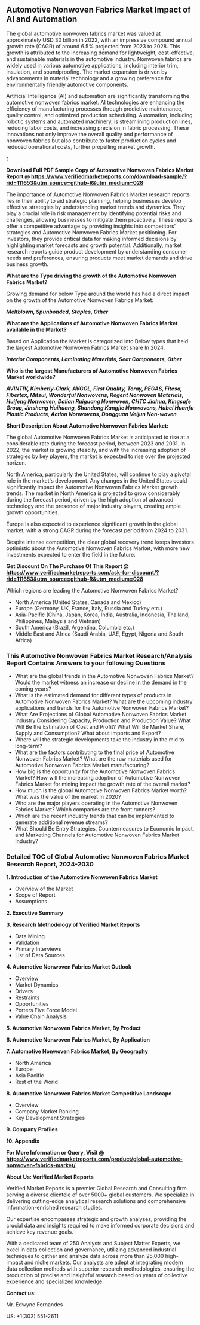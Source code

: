 <h2>Automotive Nonwoven Fabrics Market Impact of AI and Automation</h2><p>The global automotive nonwoven fabrics market was valued at approximately USD 30 billion in 2022, with an impressive compound annual growth rate (CAGR) of around 6.5% projected from 2023 to 2028. This growth is attributed to the increasing demand for lightweight, cost-effective, and sustainable materials in the automotive industry. Nonwoven fabrics are widely used in various automotive applications, including interior trim, insulation, and soundproofing. The market expansion is driven by advancements in material technology and a growing preference for environmentally friendly automotive components.</p><p>Artificial Intelligence (AI) and automation are significantly transforming the automotive nonwoven fabrics market. AI technologies are enhancing the efficiency of manufacturing processes through predictive maintenance, quality control, and optimized production scheduling. Automation, including robotic systems and automated machinery, is streamlining production lines, reducing labor costs, and increasing precision in fabric processing. These innovations not only improve the overall quality and performance of nonwoven fabrics but also contribute to faster production cycles and reduced operational costs, further propelling market growth.</p>t</p><p id="" class=""><strong>Download Full PDF Sample Copy of Automotive Nonwoven Fabrics Market Report @ <a href="https://www.verifiedmarketreports.com/download-sample/?rid=111653&utm_source=github-R&utm_medium=028" target="_blank">https://www.verifiedmarketreports.com/download-sample/?rid=111653&utm_source=github-R&utm_medium=028</a></strong></p><p>The importance of&nbsp;Automotive Nonwoven Fabrics Market research reports lies in their ability to aid strategic planning, helping businesses develop effective strategies by understanding market trends and dynamics. They play a crucial role in risk management by identifying potential risks and challenges, allowing businesses to mitigate them proactively. These reports offer a competitive advantage by providing insights into competitors' strategies and Automotive Nonwoven Fabrics Market positioning. For investors, they provide critical data for making informed decisions by highlighting market forecasts and growth potential. Additionally, market research reports guide product development by understanding consumer needs and preferences, ensuring products meet market demands and drive business growth.</p><p><strong>What are the&nbsp;Type driving the growth of the Automotive Nonwoven Fabrics Market?</strong></p><p id="" class="">Growing demand for below Type around the world has had a direct impact on the growth of the Automotive Nonwoven Fabrics Market:</p><em><strong>Meltblown, Spunbonded, Staples, Other</strong></em></p><strong>What are the&nbsp;Applications&nbsp;of Automotive Nonwoven Fabrics Market available in the Market?</strong></p><p id="" class="">Based on Application the Market is categorized into Below types that held the largest Automotive Nonwoven Fabrics Market share In 2024.</p><em><strong>Interior Components, Laminating Materials, Seat Components, Other</strong></em></p><strong>Who is the largest Manufacturers of Automotive Nonwoven Fabrics Market worldwide?</strong></p><p><em><strong>AVINTIV, Kimberly-Clark, AVGOL, First Quality, Toray, PEGAS, Fitesa, Fibertex, Mitsui, Wonderful Nonwovens, Regent Nonwoven Materials, Huifeng Nonwoven, Dalian Ruiguang Nonwoven, CHTC Jiahua, Kingsafe Group, Jinsheng Huihuang, Shandong Kangjie Nonwovens, Hubei Huanfu Plastic Products, Action Nonwovens, Dongguan Veijun Non-woven</strong></em></p><p id="" class=""><strong>Short Description About Automotive Nonwoven Fabrics Market:</strong></p><p>The global Automotive Nonwoven Fabrics Market is anticipated to rise at a considerable rate during the forecast period, between 2023 and 2031. In 2022, the market is growing steadily, and with the increasing adoption of strategies by key players, the market is expected to rise over the projected horizon.</p><p>North America, particularly the United States, will continue to play a pivotal role in the market's development. Any changes in the United States could significantly impact the Automotive Nonwoven Fabrics Market growth trends. The market in North America is projected to grow considerably during the forecast period, driven by the high adoption of advanced technology and the presence of major industry players, creating ample growth opportunities.</p><p>Europe is also expected to experience significant growth in the global market, with a strong CAGR during the forecast period from 2024 to 2031.</p><p>Despite intense competition, the clear global recovery trend keeps investors optimistic about the Automotive Nonwoven Fabrics Market, with more new investments expected to enter the field in the future.</p><p id="" class=""><strong>Get Discount On The Purchase Of This Report @ <a href="https://www.verifiedmarketreports.com/ask-for-discount/?rid=111653&utm_source=github-R&utm_medium=028" target="_blank">https://www.verifiedmarketreports.com/ask-for-discount/?rid=111653&utm_source=github-R&utm_medium=028</a></strong></p>Which regions are leading the Automotive Nonwoven Fabrics Market?</p><ul><li>North America (United States, Canada and Mexico)</li><li>Europe (Germany, UK, France, Italy, Russia and Turkey etc.)</li><li>Asia-Pacific (China, Japan, Korea, India, Australia, Indonesia, Thailand, Philippines, Malaysia and Vietnam)</li><li>South America (Brazil, Argentina, Columbia etc.)</li><li>Middle East and Africa (Saudi Arabia, UAE, Egypt, Nigeria and South Africa)</li></ul><h3 id="" class="">This Automotive Nonwoven Fabrics Market Research/Analysis Report Contains Answers to your following Questions</h3><ul><li>What are the global trends in the Automotive Nonwoven Fabrics Market? Would the market witness an increase or decline in the demand in the coming years?</li><li>What is the estimated demand for different types of products in Automotive Nonwoven Fabrics Market? What are the upcoming industry applications and trends for the Automotive Nonwoven Fabrics Market?</li><li>What Are Projections of Global Automotive Nonwoven Fabrics Market Industry Considering Capacity, Production and Production Value? What Will Be the Estimation of Cost and Profit? What Will Be Market Share, Supply and Consumption? What about imports and Export?</li><li>Where will the strategic developments take the industry in the mid to long-term?</li><li>What are the factors contributing to the final price of Automotive Nonwoven Fabrics Market? What are the raw materials used for Automotive Nonwoven Fabrics Market manufacturing?</li><li>How big is the opportunity for the Automotive Nonwoven Fabrics Market? How will the increasing adoption of Automotive Nonwoven Fabrics Market for mining impact the growth rate of the overall market?</li><li>How much is the global Automotive Nonwoven Fabrics Market worth? What was the value of the market In 2020?</li><li>Who are the major players operating in the Automotive Nonwoven Fabrics Market? Which companies are the front runners?</li><li>Which are the recent industry trends that can be implemented to generate additional revenue streams?</li><li>What Should Be Entry Strategies, Countermeasures to Economic Impact, and Marketing Channels for Automotive Nonwoven Fabrics Market Industry?</li></ul><h3 id="" class="">Detailed TOC of Global Automotive Nonwoven Fabrics Market Research Report, 2024-2030</h3><p id="" class=""><strong>1. Introduction of the Automotive Nonwoven Fabrics Market</strong></p><ul><li>Overview of the Market</li><li>Scope of Report</li><li>Assumptions</li></ul><p id="" class=""><strong>2. Executive Summary</strong></p><p id="" class=""><strong>3. Research Methodology of Verified Market Reports</strong></p><ul><li>Data Mining</li><li>Validation</li><li>Primary Interviews</li><li>List of Data Sources</li></ul><p id="" class=""><strong>4. Automotive Nonwoven Fabrics Market Outlook</strong></p><ul><li>Overview</li><li>Market Dynamics</li><li>Drivers</li><li>Restraints</li><li>Opportunities</li><li>Porters Five Force Model</li><li>Value Chain Analysis</li></ul><p id="" class=""><strong>5. Automotive Nonwoven Fabrics Market, By Product</strong></p><p id="" class=""><strong>6. Automotive Nonwoven Fabrics Market, By Application</strong></p><p id="" class=""><strong>7. Automotive Nonwoven Fabrics Market, By Geography</strong></p><ul><li>North America</li><li>Europe</li><li>Asia Pacific</li><li>Rest of the World</li></ul><p id="" class=""><strong>8. Automotive Nonwoven Fabrics Market Competitive Landscape</strong></p><ul><li>Overview</li><li>Company Market Ranking</li><li>Key Development Strategies</li></ul><p id="" class=""><strong>9. Company Profiles</strong></p><p id="" class=""><strong>10. Appendix</strong></p><p id="" class=""><strong>For More Information or Query, Visit @ <a href="https://www.verifiedmarketreports.com/product/global-automotive-nonwoven-fabrics-market/" target="_blank">https://www.verifiedmarketreports.com/product/global-automotive-nonwoven-fabrics-market/</a></strong></p><p id="" class=""><strong>About Us: Verified Market Reports</strong></p><p id="" class="">Verified Market Reports is a premier Global Research and Consulting firm serving a diverse clientele of over 5000+ global customers. We specialize in delivering cutting-edge analytical research solutions and comprehensive information-enriched research studies.</p><p id="" class="">Our expertise encompasses strategic and growth analyses, providing the crucial data and insights required to make informed corporate decisions and achieve key revenue goals.</p><p id="" class="">With a dedicated team of 250 Analysts and Subject Matter Experts, we excel in data collection and governance, utilizing advanced industrial techniques to gather and analyze data across more than 25,000 high-impact and niche markets. Our analysts are adept at integrating modern data collection methods with superior research methodologies, ensuring the production of precise and insightful research based on years of collective experience and specialized knowledge.</p><p id="" class=""><strong>Contact us:</strong></p><p id="" class="">Mr. Edwyne Fernandes</p><p id="" class="">US: +1(302) 551-2611</p>